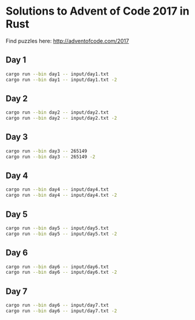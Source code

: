 # Solutions to Advent of Code 2017 in Rust

Find puzzles here: http://adventofcode.com/2017

## Day 1

```bash
cargo run --bin day1 -- input/day1.txt
cargo run --bin day1 -- input/day1.txt -2
```

## Day 2

```bash
cargo run --bin day2 -- input/day2.txt
cargo run --bin day2 -- input/day2.txt -2
```

## Day 3

```bash
cargo run --bin day3 -- 265149
cargo run --bin day3 -- 265149 -2
```

## Day 4

```bash
cargo run --bin day4 -- input/day4.txt
cargo run --bin day4 -- input/day4.txt -2
```

## Day 5

```bash
cargo run --bin day5 -- input/day5.txt
cargo run --bin day5 -- input/day5.txt -2
```

## Day 6

```bash
cargo run --bin day6 -- input/day6.txt
cargo run --bin day6 -- input/day6.txt -2
```

## Day 7

```bash
cargo run --bin day6 -- input/day7.txt
cargo run --bin day6 -- input/day7.txt -2
```
